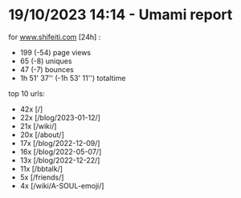 # 19/10/2023 14:14 - Umami report
for www.shifeiti.com [24h] :

 - 199 (-54) page views
 - 65 (-8) uniques
 - 47 (-7) bounces
 - 1h 51' 37'' (-1h 53' 11'') totaltime


top 10 urls:
 - 42x [/]
 - 22x [/blog/2023-01-12/]
 - 21x [/wiki/]
 - 20x [/about/]
 - 17x [/blog/2022-12-09/]
 - 16x [/blog/2022-05-07/]
 - 13x [/blog/2022-12-22/]
 - 11x [/bbtalk/]
 - 5x [/friends/]
 - 4x [/wiki/A-SOUL-emoji/]


